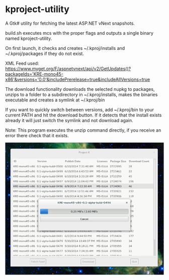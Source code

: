 kproject-utility
================

A Gtk# utility for fetching the latest ASP.NET vNext snapshots.

build.sh executes mcs with the proper flags and outputs a single binary named kproject-utility.

On first launch, it checks and creates ~/.kproj/installs and ~/.kproj/packages if they do not exist.

XML Feed used: https://www.myget.org/F/aspnetvnext/api/v2/GetUpdates()?packageIds='KRE-mono45-x86'&versions='0.0'&includePrerelease=true&includeAllVersions=true

The download functionality downloads the selected nupkg to packages, unzips to a folder to a subdirectory in ~/.kproj/installs, makes the binaries executable and creates a symlink at ~/.kproj/bin

If you want to quickly switch between versions, add ~/.kproj/bin to your current PATH and hit the download button. If it detects that the install exists already it will just switch the symlink and not download again.

Note: This program executes the unzip command directly, if you receive an error there check that it exists.

![Downloading the nupkg](/screenshot.png?raw=true "Downloading the nupkg")
